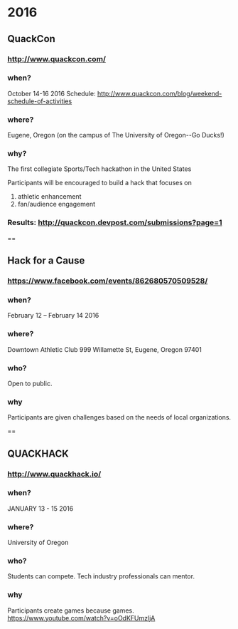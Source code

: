 # 2016

## QuackCon

### http://www.quackcon.com/

### when?
October 14-16 2016 Schedule: http://www.quackcon.com/blog/weekend-schedule-of-activities

### where?
Eugene, Oregon (on the campus of The University of Oregon--Go Ducks!)

### why?
The first collegiate Sports/Tech hackathon in the United States

Participants will be encouraged to build a hack that focuses on
1) athletic enhancement
2) fan/audience engagement

### Results: http://quackcon.devpost.com/submissions?page=1

==

## Hack for a Cause

### https://www.facebook.com/events/862680570509528/

### when?
February 12 – February 14 2016

### where?
Downtown Athletic Club
999 Willamette St, Eugene, Oregon 97401

### who?
Open to public.

### why
Participants are given challenges based on the needs of local organizations.


==

## QUACKHACK

### http://www.quackhack.io/

### when?
JANUARY 13 - 15 2016

### where?
University of Oregon

### who?
Students can compete. Tech industry professionals can mentor.

### why
Participants create games because games.
https://www.youtube.com/watch?v=oOdKFUmzljA
